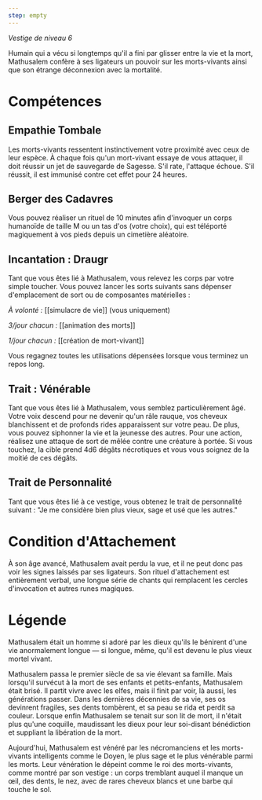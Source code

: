 ```yaml
---
step: empty
---
```

*Vestige de niveau 6*

Humain qui a vécu si longtemps qu'il a fini par glisser entre la vie et la mort, Mathusalem confère à ses ligateurs un pouvoir sur les morts-vivants ainsi que son étrange déconnexion avec la mortalité.

# Compétences

## Empathie Tombale
Les morts-vivants ressentent instinctivement votre proximité avec ceux de leur espèce. À chaque fois qu'un mort-vivant essaye de vous attaquer, il doit réussir un jet de sauvegarde de Sagesse. S'il rate, l'attaque échoue. S'il réussit, il est immunisé contre cet effet pour 24 heures.

## Berger des Cadavres
Vous pouvez réaliser un rituel de 10 minutes afin d'invoquer un corps humanoïde de taille M ou un tas d'os (votre choix), qui est téléporté magiquement à vos pieds depuis un cimetière aléatoire.

## Incantation : Draugr
Tant que vous êtes lié à Mathusalem, vous relevez les corps par votre simple toucher. Vous pouvez lancer les sorts suivants sans dépenser d'emplacement de sort ou de composantes matérielles :

*À volonté :* [[simulacre de vie]] (vous uniquement)

*3/jour chacun :* [[animation des morts]]

*1/jour chacun :* [[création de mort-vivant]]

Vous regagnez toutes les utilisations dépensées lorsque vous terminez un repos long.

## Trait : Vénérable
Tant que vous êtes lié à Mathusalem, vous semblez particulièrement âgé. Votre voix descend pour ne devenir qu'un râle rauque, vos cheveux blanchissent et de profonds rides apparaissent sur votre peau. De plus, vous pouvez siphonner la vie et la jeunesse des autres. Pour une action, réalisez une attaque de sort de mêlée contre une créature à portée. Si vous touchez, la cible prend 4d6 dégâts nécrotiques et vous vous soignez de la moitié de ces dégâts.

## Trait de Personnalité
Tant que vous êtes lié à ce vestige, vous obtenez le trait de personnalité suivant : "Je me considère bien plus vieux, sage et usé que les autres."

# Condition d'Attachement
À son âge avancé, Mathusalem avait perdu la vue, et il ne peut donc pas voir les signes laissés par ses ligateurs. Son rituel d'attachement est entièrement verbal, une longue série de chants qui remplacent les cercles d'invocation et autres runes magiques.

# Légende
Mathusalem était un homme si adoré par les dieux qu'ils le bénirent d'une vie anormalement longue — si longue, même, qu'il est devenu le plus vieux mortel vivant.

Mathusalem passa le premier siècle de sa vie élevant sa famille. Mais lorsqu'il survécut à la mort de ses enfants et petits-enfants, Mathusalem était brisé. Il partit vivre avec les elfes, mais il finit par voir, là aussi, les générations passer. Dans les dernières décennies de sa vie, ses os devinrent fragiles, ses dents tombèrent, et sa peau se rida et perdit sa couleur. Lorsque enfin Mathusalem se tenait sur son lit de mort, il n'était plus qu'une coquille, maudissant les dieux pour leur soi-disant bénédiction et suppliant la libération de la mort.

Aujourd'hui, Mathusalem est vénéré par les nécromanciens et les morts-vivants intelligents comme le Doyen, le plus sage et le plus vénérable parmi les morts. Leur vénération le dépeint comme le roi des morts-vivants, comme montré par son vestige : un corps tremblant auquel il manque un œil, des dents, le nez, avec de rares cheveux blancs et une barbe qui touche le sol.
